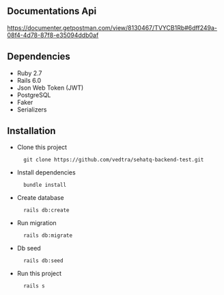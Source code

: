## Documentations Api
https://documenter.getpostman.com/view/8130467/TVYCB1Rb#6dff249a-08f4-4d78-87f8-e35094ddb0af

## Dependencies
- Ruby 2.7
- Rails 6.0
- Json Web Token (JWT)
- PostgreSQL
- Faker
- Serializers

## Installation
- Clone this project

        git clone https://github.com/vedtra/sehatq-backend-test.git
        
- Install dependencies

        bundle install

- Create database

        rails db:create
        
- Run migration

        rails db:migrate

- Db seed

        rails db:seed

- Run this project
        
        rails s

